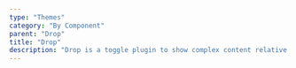 ```yaml
---
type: "Themes"
category: "By Component"
parent: "Drop"
title: "Drop"
description: "Drop is a toggle plugin to show complex content relative to an element node and positioned relative to it."
---
```

